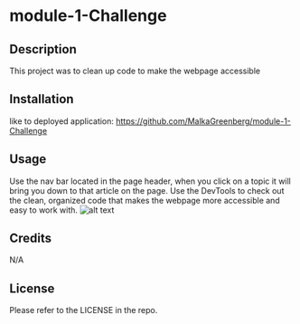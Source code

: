 # module-1-Challenge

## Description
This project was to clean up code to make the webpage accessible 

## Installation
like to deployed application: https://github.com/MalkaGreenberg/module-1-Challenge

## Usage
Use the nav bar located in the page header, when you click on a topic it will bring you down to that article on the page.
Use the DevTools to check out the clean, organized code that makes the webpage more accessible and easy to work with. 
![alt text](assets/images/screenshot.png)
## Credits

N/A

## License

Please refer to the LICENSE in the repo.
